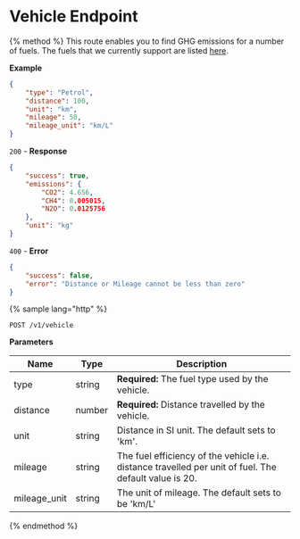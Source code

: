 # Vehicle Endpoint

{% method %}
This route enables you to find GHG emissions for a number of fuels. The fuels that we currently support are listed [here](https://gitlab.com/aossie/CarbonFootprint/blob/master/Source/Core/core/resources/fuels.json). 

**Example**
```JSON
{
    "type": "Petrol",
    "distance": 100,
    "unit": "km",
    "mileage": 50,
    "mileage_unit": "km/L"
}
```
`200` - **Response**
```JSON
{
    "success": true,
    "emissions": {
        "CO2": 4.656,
        "CH4": 0.005015,
        "N2O": 0.0125756
    },
    "unit": "kg"
}
```
`400` - **Error** 
```JSON
{
    "success": false,
    "error": "Distance or Mileage cannot be less than zero"
}
```
{% sample lang="http" %}
```
POST /v1/vehicle
```
**Parameters**

| Name        | Type           | Description  |
| ------------- |-------------| -----|
| type | string | **Required:** The fuel type used by the vehicle.|
| distance    | number | **Required:** Distance travelled by the vehicle. |
| unit     | string | Distance in SI unit. The default sets to 'km'. |
| mileage    | string | The fuel efficiency of the vehicle i.e. distance travelled per unit of fuel. The default value is 20. |
| mileage_unit     | string | The unit of mileage. The default sets to be 'km/L' |


{% endmethod %}
